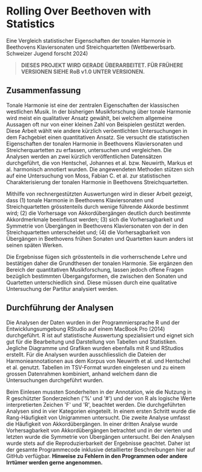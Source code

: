 # Rolling Over Beethoven with Statistics
Eine Vergleich statistischer Eigenschaften der tonalen Harmonie in Beethovens Klaviersonaten und Streichquartetten (Wettbewerbsarb. Schweizer Jugend forscht 2024)

> **DIESES PROJEKT WIRD GERADE ÜBERARBEITET. FÜR FRÜHERE VERSIONEN SIEHE RoB v1.0 UNTER VERSIONEN.**

## Zusammenfassung

Tonale Harmonie ist eine der zentralen Eigenschaften der klassischen westlichen Musik. In der bisherigen Musikforschung über tonale Harmonie wird meist ein qualitativer Ansatz gewählt, bei welchem allgemeine Aussagen oft nur von einer kleinen Zahl von Beispielen gestützt werden. Diese Arbeit wählt wie andere kürzlich verö entlichten Untersuchungen in dem Fachgebiet einen quantitativen Ansatz. Sie versucht die statistischen Eigenschaften der tonalen Harmonie in Beethovens Klaviersonaten und Streicherquartetten zu erfassen, untersuchen und vergleichen. Die Analysen werden an zwei kürzlich veröffentlichen Datensätzen durchgeführt, die von Hentschel, Johannes et al. bzw. Neuwirth, Markus et al. harmonisch annotiert wurden. Die angewendeten Methoden stützen sich auf eine Untersuchung von Moss, Fabian C. et al. zur statistischen Charakterisierung der tonalen Harmonie in Beethovens Streichquartetten.

Mithilfe von rechnergestützten Auswertungen wird in dieser Arbeit gezeigt, dass ( 1) tonale Harmonie in Beethovens Klaviersonaten und Streichquartetten grösstenteils durch wenige führende Akkorde bestimmt wird; (2 ) die Vorhersage von Akkordübergängen deutlich durch bestimmte Akkordmerkmale beeinflusst werden; ( 3) sich die Vorhersagbarkeit und Symmetrie von Übergängen in Beethovens Klaviersonaten von der in den Streichquartetten unterscheidet und; (4 ) die Vorhersagbarkeit von Übergängen in Beethovens frühen Sonaten und Quartetten kaum anders ist seinen späten Werken.

Die Ergebnisse fügen sich grösstenteils in die vorherrschende Lehre und bestätigen daher die Grundthesen der tonalen Harmonie. Sie ergänzen den Bereich der quantitativen Musikforschung, lassen jedoch o ffene Fragen bezüglich bestimmten Übergangsformen, die zwischen den Sonaten und Quartetten unterschiedlich sind. Diese müssen durch eine qualitative Untersuchung der Partitur analysiert werden.

## Durchführung der Analysen

Die Analysen der Daten wurden in der Programmiersprache R und der Entwicklungsumgebung RStudio auf einem MacBook Pro (    2014) durchgeführt. R ist auf statistische Auswertung spezialisiert und eignet sich gut für die Bearbeitung und Darstellung von Tabellen und Statistiken. Jegliche Diagramme und Grafiken wurden ebenfalls mit R und RStudios erstellt. Für die Analysen wurden ausschliesslich die Dateien der Harmonieannotationen aus dem Korpus von Neuwirth et al. und Hentschel et al. genutzt. Tabellen im TSV-Format wurden eingelesen und zu einem grossen Datenrahmen kombiniert, anhand welchem dann die Untersuchungen durchgeführt wurden.

Beim Einlesen mussten Sonderheiten in der Annotation, wie die Nutzung in R geschützter Sonderzeichen ('%' und '#') und der von R als logische Werte interpretierten Zeichen 'F' und 'R', beachtet werden. Die durchgeführten Analysen sind in vier Kategorien eingeteilt. In einem ersten Schritt wurde die Rang-Häufigkeit von Unigrammen untersucht. Die zweite Analyse umfasst die Häufigkeit von Akkordübergängen. In einer dritten Analyse wurde Vorhersagbarkeit von Akkordübergängen betrachtet und in der vierten und letzten wurde die Symmetrie von Übergängen untersucht. Bei den Analysen wurde stets auf die Reproduzierbarkeit der Ergebnisse geachtet. Daher ist der gesamte Programmecode inklusive detaillierter Beschreibungen hier auf GitHub verfügbar. **Hinweise zu Fehlern in den Programmen oder andere Irrtümer werden gerne angenommen.**


